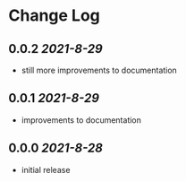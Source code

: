 # Change Log

## 0.0.2 *2021-8-29*
* still more improvements to documentation

## 0.0.1 *2021-8-29*
* improvements to documentation

## 0.0.0 *2021-8-28*
* initial release
